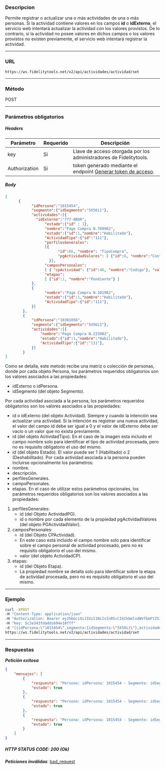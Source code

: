 ### Descripcion
Permite registrar o actualizar una o más actividades de una o más personas.
Si la actividad contiene valores en los campos **id** o **idExterno**, el servicio web intentará actualizar la actividad con los valores provistos. De lo contrario, si la actividad no posee valores en dichos campos o los valores provistos no existen previamente, el servicio web intentará registrar la actividad.
___

### URL
` https://ws.fidelitytools.net/v2/api/actividades/actividad/set `
___

### Método
POST
___
### Parámetros obligatorios

##### Headers

|Parámetro |Requerido |Descripción                 |
|----------|----------|----------------------------|
| key         | Si		 | Llave de acceso otorgada por los administradores de Fidelitytools. |
| Authorization       | Si		 | token generado mediante el endpoint [Generar token de acceso](https://github.com/bebeto-fidelitytools/FidelitytoolsWS/blob/master/docs/autenticaci%C3%B3n.md). |


##### Body
```json
[
      {
            "idPersona":"1015454",
            "segmento":{"idSegmento":"5X5Oi1"},
            "actividades":[{
           	  "idExterno":"777-8BDR",
                  "estado":{"id" : 1},
                  "nombre":"Pago Compra N.789982",
                  "estado":{"id":1,"nombre":"Habilitado"},
                  "ActividadTipo":{"id":"111"},
                  "perfilesGenerales":
                  [{
                    	"id":66, "nombre": "TipoCompra", 
                        "pgActividadValores": [ {"id":0, "nombre":"Contado"} ]
                    }],
                  "camposPersonales":
                  [ { "cpActividad": {"id":46, "nombre":"Codigo"}, "valor":"789982"} ],
                  "etapas":
                  [ {"id":1, "nombre":"Pendiente"} ]
            },
            {
                  "nombre":"Pago Compra N.101982",
                  "estado":{"id":1,"nombre":"Habilitado"},
                  "ActividadTipo":{"id":"111"},
            }]
        },
        {
            "idPersona":"10301056",
            "segmento":{"idSegmento":"5X5Oi1"},
            "actividades":[{
                "nombre":"Pago Compra N.233982",
                "estado":{"id":1,"nombre":"Habilitado"},
                "ActividadTipo":{"id":"111"},
            }]
		}
]
```
Como se detalla, este metodo recibe una matriz o colección de
personas, donde por cada objeto Persona, los parámetros requeridos obligatorios son los valores asociados
a las propiedades:
- idExterno o idPersona.
- idSegmento (del objeto Segmento).

Por cada actividad asociada a la persona, los parámetros requeridos obligatorios son los valores asociados a
las propiedades:
- id o idExterno (del objeto Actividad). Siempre y cuando la intención sea actualizar una actividad. Si la intención es registrar una nueva actividad, el valor del campo id debe ser igual a 0 y el valor de
idExterno debe ser vacío o un valor que no exista previamente.
- id (del objeto ActividadTipo). En el caso de la imagen esta incluido el campo nombre solo para
identificar el tipo de actividad procesada, pero no es requisito obligatorio el uso del mismo.
- id (del objeto Estado). El valor puede ser 1 (Habilitado) o 2 (Deshabilitado).
Por cada actividad asociada a la persona pueden incluirse opcionalmente los parámetros:
- nombre.
- descripción.
- perfilesGenerales.
- campoPersonales.
- etapas.
En el caso de utilizar estos parámetros opcionales, los parámetros requeridos obligatorios son los
valores asociados a las propiedades:
1. perfilesGenerales:
	- id (del Objeto ActividadPG).
	- id o nombre por cada elemento de la propiedad pgActividadValores (del objeto PGActividadValor).
2. camposPersonales:
	- id (del Objeto CPActividad). 
	- En este caso está incluido el campo nombre solo para
identificar sobre el campo personal de actividad procesado, pero no es requisito obligatorio el
uso del mismo.
	- valor (del objeto ActividadCP).
3. etapas:
	- id (del Objeto Etapa).
	- La propiedad nombre se detalla solo para identificar sobre la etapa de actividad
procesada, pero no es requisito obligatorio el uso del mismo.
___
### Ejemplo
```bash
curl -XPOST 
-H "Content-Type: application/json" 
-H "Authorization: Bearer eyJhbGciOiJIUzI1NiIsInR5cCI6IkbmlxdWVfbmFtZSI6InVzZXJb25maWciLCJuYmYiOjE1NTYxMTk0MNjIwNTgwNywiaWF0IjoxNTU2MTE5NDA3LCJpczovL3dzLmZpZGVsaXR5dG9vbHMubmV0L3YyIiwiYXVkIjoiaHa2U2asdasdy5maWRlbGl0eXRvb2xzLm5ldC92MiJ9RDDpMHEB4SsmY0j87OcS5mbxe2XxSAY" 
-H "key: 5c2e343fdaddsb94e18fff" 
-d "[{idPersona:\"1015454\",segmento:{idSegmento:\"5X5Oi1\"},actividades:[{idExterno:\"777-8BDR\",estado:{id : 1},nombre:\"Pago Compra N.789982\",estado:{id:1,nombre:\"Habilitado\"},ActividadTipo:{id:\"111\"},perfilesGenerales:[{id:66, nombre: \"TipoCompra\", pgActividadValores: [ {id:0, nombre:\"Contado\"} ]}],camposPersonales:[ { cpActividad: {id:46, nombre:\"Codigo\"}, valor:\"789982\"} ],etapas:[ {id:1, nombre:\"Pendiente\"} ]}}]" 
https://ws.fidelitytools.net/v2/api/actividades/actividad/set
```
___
### Respuestas
***Petición exitosa***
```json
{
    "mensajes": [
        {
            "respuesta": "Persona: idPersona: 1015454 - Segmento: idSegmento: Mzc4Mg - Actualizada exitosamente",
            "estado": true
        },
        {
            "respuesta": "Persona: idPersona: 1015454 - Segmento: idSegmento: Mzc4Mg - Actividad - id: 2052658 - idExterno: 777-8BDR - actualizada exitosamente",
            "estado": true
        },
        {
            "respuesta": "Persona: idPersona: 1015454 - Segmento: idSegmento: Mzc4Mg - Actividad - id: 2052716 - idExterno:  - registrada exitosamente",
            "estado": true
        }
	]
}
```

##### HTTP STATUS CODE: 200 (Ok)

***Peticiones inválidas***: [bad_request](https://github.com/bebeto-fidelitytools/FidelitytoolsWS/blob/master/docs/actividades/bad_request.md)
 
